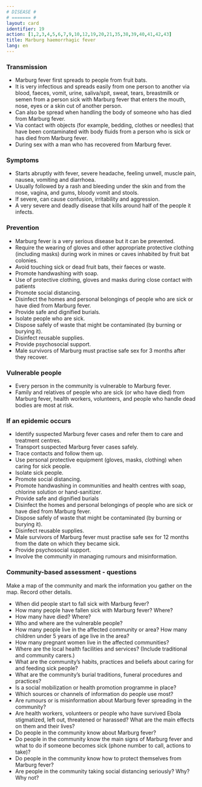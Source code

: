 ```yaml
---
# DISEASE #
# ======= #
layout: card
identifier: 19
action: [1,2,3,4,5,6,7,9,10,12,19,20,21,35,38,39,40,41,42,43]
title: Marburg haemorrhagic fever
lang: en
---
```


### Transmission

- Marburg fever first spreads to people from fruit bats.
- It is very infectious and spreads easily from one person to another via blood, faeces, vomit, urine, saliva/spit, sweat, tears, breastmilk or semen from a person sick with Marburg fever that enters the mouth, nose, eyes or a skin cut of another person.
- Can also be spread when handling the body of someone who has died from Marburg fever.
- Via contact with objects (for example, bedding, clothes or needles) that have been contaminated with body fluids from a person who is sick or has died from Marburg fever.
- During sex with a man who has recovered from Marburg fever.

### Symptoms

- Starts abruptly with fever, severe headache, feeling unwell, muscle pain, nausea, vomiting and diarrhoea.
- Usually followed by a rash and bleeding under the skin and from the nose, vagina, and gums, bloody vomit and stools.
- If severe, can cause confusion, irritability and aggression.
- A very severe and deadly disease that kills around half of the people it infects.

### Prevention

- Marburg fever is a very serious disease but it can be prevented.
- Require the wearing of gloves and other appropriate protective clothing (including masks) during work in mines or caves inhabited by fruit bat colonies.
- Avoid touching sick or dead fruit bats, their faeces or waste.
- Promote handwashing with soap.
- Use of protective clothing, gloves and masks during close contact with patients
- Promote social distancing.
- Disinfect the homes and personal belongings of people who are sick or have died from Marburg fever.
- Provide safe and dignified burials.
- Isolate people who are sick.
- Dispose safely of waste that might be contaminated (by burning or burying it).
- Disinfect reusable supplies.
- Provide psychosocial support.
- Male survivors of Marburg must practise safe sex for 3 months after they recover.

### Vulnerable people

- Every person in the community is vulnerable to Marburg fever.
- Family and relatives of people who are sick (or who have died) from Marburg fever, health workers, volunteers, and people who handle dead bodies are most at risk.

### If an epidemic occurs

- Identify suspected Marburg fever cases and refer them to care and treatment centres.
- Transport suspected Marburg fever cases safely.
- Trace contacts and follow them up.
- Use personal protective equipment (gloves, masks, clothing) when caring for sick people.
- Isolate sick people.
- Promote social distancing.
- Promote handwashing in communities and health centres with soap, chlorine solution or hand-sanitizer.
- Provide safe and dignified burials
- Disinfect the homes and personal belongings of people who are sick or have died from Marburg fever.
- Dispose safely of waste that might be contaminated (by burning or burying it).
- Disinfect reusable supplies.
- Male survivors of Marburg fever must practise safe sex for 12 months from the date on which they became sick.
- Provide psychosocial support.
- Involve the community in managing rumours and misinformation.

### Community-based assessment - questions

Make a map of the community and mark the information you gather on the map. Record other details.
- When did people start to fall sick with Marburg fever?
- How many people have fallen sick with Marburg fever? Where?
- How many have died? Where?
- Who and where are the vulnerable people?
- How many people live in the affected community or area? How many children under 5 years of age live in the area?
- How many pregnant women live in the affected communities?
- Where are the local health facilities and services? (Include traditional and community carers.)
- What are the community’s habits, practices and beliefs about caring for and feeding sick people?
- What are the community’s burial traditions, funeral procedures and practices?
- Is a social mobilization or health promotion programme in place?
- Which sources or channels of information do people use most?
- Are rumours or is misinformation about Marburg fever spreading in the community?
- Are health workers, volunteers or people who have survived Ebola stigmatized, left out, threatened or harassed? What are the main effects on them and their lives?
- Do people in the community know about Marburg fever?
- Do people in the community know the main signs of Marburg fever and what to do if someone becomes sick (phone number to call, actions to take)?
- Do people in the community know how to protect themselves from Marburg fever?
- Are people in the community taking social distancing seriously? Why? Why not?

